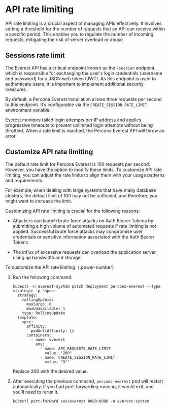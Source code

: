 # API rate limiting


API rate limiting is a crucial aspect of managing APIs effectively. It involves setting a threshold for the number of requests that an API can receive within a specific period. This enables you to regulate the number of incoming requests, mitigating the risk of server overload or abuse. 


## Sessions rate limit

The Everest API has a critical endpoint known as the `/session` endpoint, which is responsible for exchanging the user's login credentials (username and password) for a JSON web token (JWT). As this endpoint is used to authenticate users, it is important to implement additional security measures.

By default, a Percona Everest installation allows three requests per second to this endpoint. It’s configurable via the `CREATE_SESSION_RATE_LIMIT` environment variable.

Everest monitors failed login attempts per IP address and applies progressive timeouts to prevent unlimited login attempts without being throttled. When a rate limit is reached, the Percona Everest API will throw an error.

  
## Customize API rate limiting

The default rate limit for Percona Everest is 100 requests per second. However, you have the option to modify these limits. To customize API rate limiting, you can adjust the rate limits to align them with your usage patterns and requirements.

For example, when dealing with large systems that have many database clusters, the default limit of 100 may not be sufficient, and therefore, you might want to increase the limit.

Customizing API rate limiting is crucial for the following reasons:

- Attackers can launch brute force attacks on Auth Bearer Tokens by submitting a high volume of automated requests if rate limiting is not applied. Successful brute force attacks may compromise user credentials or sensitive information associated with the Auth Bearer Tokens.

- The influx of excessive requests can overload the application server, using up bandwidth and storage.


To customize the API rate limiting:
{.power-number}

1. Run the following command:

    ```
    kubectl -n everest-system patch deployment percona-everest --type strategic -p 'spec:
      strategy:
        rollingUpdate:
          maxSurge: 0
          maxUnavailable: 1
        type: RollingUpdate
      template:
        spec:
          affinity:
            podAntiAffinity: {}
          containers:
            - name: everest
              env:
                - name: API_REQUESTS_RATE_LIMIT
                  value: "200" 
                - name: CREATE_SESSION_RATE_LIMIT
                  value: "3"' 
    ```

    Replace 200 with the desired value.

2. After executing the previous command, `percona-everest` pod will restart automatically. If you had port-forwarding running, it would exit, and you'll need to rerun it.

      ```
      kubectl port-forward svc/everest 8080:8080 -n everest-system
      ```








